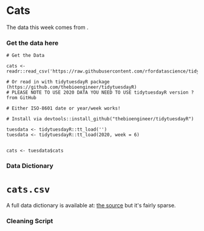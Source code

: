 # Cats

The data this week comes from []().

### Get the data here

```{r}
# Get the Data

cats <- readr::read_csv('https://raw.githubusercontent.com/rfordatascience/tidytuesday/master/data/2020//cats.csv')

# Or read in with tidytuesdayR package (https://github.com/thebioengineer/tidytuesdayR)
# PLEASE NOTE TO USE 2020 DATA YOU NEED TO USE tidytuesdayR version ? from GitHub

# Either ISO-8601 date or year/week works!

# Install via devtools::install_github("thebioengineer/tidytuesdayR")

tuesdata <- tidytuesdayR::tt_load('')
tuesdata <- tidytuesdayR::tt_load(2020, week = 6)


cats <- tuesdata$cats
```
### Data Dictionary

# `cats.csv`

A full data dictionary is available at: [the source](https://data.sfgov.org/City-Infrastructure/Street-Tree-List/tkzw-k3nq) but it's fairly sparse.



### Cleaning Script

